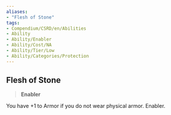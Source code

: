 ```yaml
---
aliases:
- "Flesh of Stone"
tags:
- Compendium/CSRD/en/Abilities
- Ability
- Ability/Enabler
- Ability/Cost/NA
- Ability/Tier/Low
- Ability/Categories/Protection
---
```


  
## Flesh of Stone  
>**Enabler**
  
You have +1 to Armor if you do not wear physical armor. Enabler.